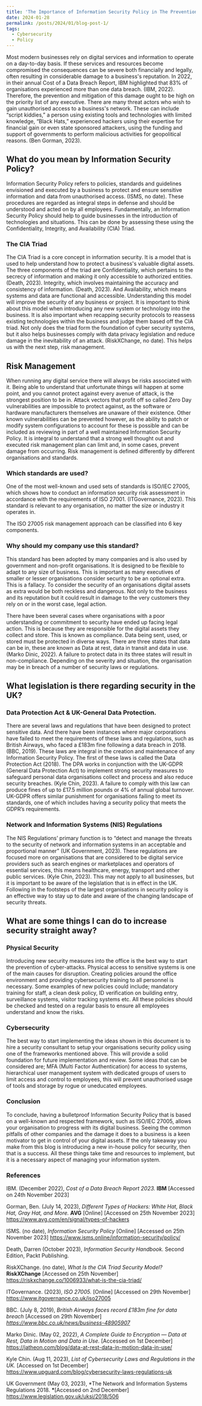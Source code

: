 ```yaml
---
title: 'The Importance of Information Security Policy in The Prevention and Mitigation of Cyber Attacks.'
date: 2024-01-28
permalink: /posts/2024/01/blog-post-1/
tags:
  - Cybersecurity
  - Policy
---
```


Most modern businesses rely on digital services and information to operate on a day-to-day basis. If these services and resources become compromised the consequences can be severe both financially and legally, often resulting in considerable damage to a business's reputation. In 2022, in their annual Cost of a Data Breach Report, IBM highlighted that 83% of organisations experienced more than one data breach. (IBM, 2022). Therefore, the prevention and mitigation of this damage ought to be high on the priority list of any executive. There are many threat actors who wish to gain unauthorised access to a business's network. These can include “script kiddies,” a person using existing tools and technologies with limited knowledge, “Black Hats,” experienced hackers using their expertise for financial gain or even state sponsored attackers, using the funding and support of governments to perform malicious activities for geopolitical reasons. (Ben Gorman, 2023).

## What do you mean by Information Security Policy?

Information Security Policy refers to policies, standards and guidelines envisioned and executed by a business to protect and ensure sensitive information and data from unauthorised access. (ISMS, no date). These procedures are regarded as integral steps in defense and should be understood and acted on by all employees. Fundamentally, an Information Security Policy should help to guide businesses in the introduction of technologies and situations. This can be done by assessing these using the Confidentiality, Integrity, and Availability (CIA) Triad.

### The CIA Triad

The CIA Triad is a core concept in information security. It is a model that is used to help understand how to protect a business's valuable digital assets. The three components of the triad are Confidentiality, which pertains to the secrecy of information and making it only accessible to authorized entities. (Death, 2023). Integrity, which involves maintaining the accuracy and consistency of information. (Death, 2023). And Availability, which means systems and data are functional and accessible.
Understanding this model will improve the security of any business or project. It is important to think about this model when introducing any new system or technology into the business. It is also important when recapping security protocols to reassess existing technologies within the business and judge them based off the CIA triad. Not only does the triad form the foundation of cyber security systems, but it also helps businesses comply with data privacy legislation and reduce damage in the inevitability of an attack. (RiskXChange, no date). This helps us with the next step, risk management.

## Risk Management

When running any digital service there will always be risks associated with it. Being able to understand that unfortunate things will happen at some point, and you cannot protect against every avenue of attack, is the strongest position to be in. Attack vectors that profit off so called Zero Day vulnerabilities are impossible to protect against, as the software or hardware manufacturers themselves are unaware of their existence. Other known vulnerabilities can be prevented however, as the ability to patch or modify system configurations to account for these is possible and can be included as reviewing in part of a well maintained Information Security Policy. It is integral to understand that a strong well thought out and executed risk management plan can limit and, in some cases, prevent damage from occurring. Risk management is defined differently by different organisations and standards.

### Which standards are used?

One of the most well-known and used sets of standards is ISO/IEC 27005, which shows how to conduct an information security risk assessment in accordance with the requirements of ISO 27001. (ITGovernance, 2023). This standard is relevant to any organisation, no matter the size or industry it operates in.

The ISO 27005 risk management approach can be classified into 6 key components.

### Why should my company use this standard?

This standard has been adopted by many companies and is also used by government and non-profit organisations. It is designed to be flexible to adapt to any size of business. This is important as many executives of smaller or lesser organisations consider security to be an optional extra. This is a fallacy. To consider the security of an organisations digital assets as extra would be both reckless and dangerous. Not only to the business and its reputation but it could result in damage to the very customers they rely on or in the worst case, legal action.

There have been several cases where organisations with a poor understanding or commitment to security have ended up facing legal action. This is because they are responsible for the digital assets they collect and store. This is known as compliance. Data being sent, used, or stored must be protected in diverse ways. There are three states that data can be in, these are known as Data at rest, data in transit and data in use. (Marko Dinic, 2022). A failure to protect data in its three states will result in non-compliance. Depending on the severity and situation, the organisation may be in breach of a number of security laws or regulations.

## What legislation is there regarding security in the UK?

### Data Protection Act & UK-General Data Protection.

There are several laws and regulations that have been designed to protect sensitive data. And there have been instances where major corporations have failed to meet the requirements of these laws and regulations, such as British Airways, who faced a £183m fine following a data breach in 2018. (BBC, 2019). These laws are integral in the creation and maintenance of any Information Security Policy. The first of these laws is called the Data Protection Act (2018). The DPA works in conjunction with the UK-GDPR (General Data Protection Act) to implement strong security measures to safeguard personal data organisations collect and process and also reduce security breaches. (Kyle Chin, 2023). A failure to comply with this law can produce fines of up to £17.5 million pounds or 4% of annual global turnover. UK-GDPR offers similar punishment for organisations failing to meet its standards, one of which includes having a security policy that meets the GDPR’s requirements.

### Network and Information Systems (NIS) Regulations

The NIS Regulations’ primary function is to “detect and manage the threats to the security of network and information systems in an acceptable and proportional manner” (UK Government, 2023). These regulations are focused more on organisations that are considered to be digital service providers such as search engines or marketplaces and operators of essential services, this means healthcare, energy, transport and other public services. (Kyle Chin, 2023). This may not apply to all businesses, but it is important to be aware of the legislation that is in effect in the UK. Following in the footsteps of the largest organisations in security policy is an effective way to stay up to date and aware of the changing landscape of security threats.

## What are some things I can do to increase security straight away?

### Physical Security

Introducing new security measures into the office is the best way to start the prevention of cyber-attacks. Physical access to sensitive systems is one of the main causes for disruption. Creating policies around the office environment and providing cybersecurity training to all personnel is necessary. Some examples of new policies could include; mandatory training for staff, a clean desk policy, ID verification on building entry, surveillance systems, visitor tracking systems etc. All these policies should be checked and tested on a regular basis to ensure all employees understand and know the risks.

### Cybersecurity

The best way to start implementing the ideas shown in this document is to hire a security consultant to setup your organisations security policy using one of the frameworks mentioned above. This will provide a solid foundation for future implementation and review. Some ideas that can be considered are; MFA (Multi Factor Authentication) for access to systems, hierarchical user management system with dedicated groups of users to limit access and control to employees, this will prevent unauthorised usage of tools and storage by rogue or uneducated employees.

### Conclusion

To conclude, having a bulletproof Information Security Policy that is based on a well-known and respected framework, such as ISO/IEC 27005, allows your organisation to progress with its digital business. Seeing the common pitfalls of other companies and the damage it does to a business is a keen motivator to get in control of your digital assets. If the only takeaway you make from this blog is introducing a new in-house policy for security, then that is a success. All these things take time and resources to implement, but it is a necessary aspect of managing your information system.

### References

IBM. (December 2022), _Cost of a Data Breach Report 2023._ **IBM** [Accessed on 24th November 2023]

Gorman, Ben. (July 14, 2023), _Different Types of Hackers: White Hat, Black Hat, Gray Hat, and More._ **AVG** [Online] [Accessed on 25th November 2023] https://www.avg.com/en/signal/types-of-hackers

ISMS. (no date), _Information Security Policy_ [Online] [Accessed on 25th November 2023] https://www.isms.online/information-security/policy/

Death, Darren (October 2023), _Information Security Handbook._ Second Edition, Packt Publishing.

RiskXChange. (no date), _What Is the CIA Triad Security Model?_ **RiskXChange** [Accessed on 25th November] https://riskxchange.co/1006933/what-is-the-cia-triad/

ITGovernance. (2023), _ISO 27005._ [Online] [Accessed on 29th November] https://www.itgovernance.co.uk/iso27005

BBC. (July 8, 2019), _British Airways faces record £183m fine for data breach_ [Accessed on 29th November] *https://www.bbc.co.uk/news/business-48905907*

Marko Dinic. (May 02, 2022), _A Complete Guide to Encryption — Data at Rest, Data in Motion and Data in Use._ [Accessed on 1st December] https://jatheon.com/blog/data-at-rest-data-in-motion-data-in-use/

Kyle Chin. (Aug 11, 2023), _List of Cybersecurity Laws and Regulations in the UK._ [Accessed on 1st December] https://www.upguard.com/blog/cybersecurity-laws-regulations-uk

UK Government (May 03, 2023), \*The Network and Information Systems Regulations 2018. **\***[Accessed on 2nd December] https://www.legislation.gov.uk/uksi/2018/506
